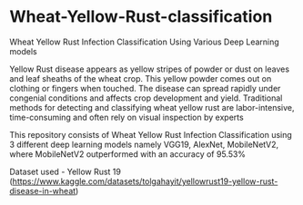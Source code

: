 # Wheat-Yellow-Rust-classification

Wheat Yellow Rust Infection Classification Using Various Deep Learning models

Yellow Rust disease appears as yellow stripes of powder or dust on leaves and leaf sheaths of the wheat crop. This yellow powder comes out on clothing or fingers when touched. The disease can spread rapidly under congenial conditions and affects crop development and yield. Traditional methods for detecting and classifying wheat yellow rust are labor-intensive, time-consuming and often rely on visual inspection by experts

This repository consists of Wheat Yellow Rust Infection Classification using 3 different deep learning models namely VGG19, AlexNet, MobileNetV2, where MobileNetV2 outperformed with an accuracy of 95.53%

Dataset used - Yellow Rust 19 (https://www.kaggle.com/datasets/tolgahayit/yellowrust19-yellow-rust-disease-in-wheat)
